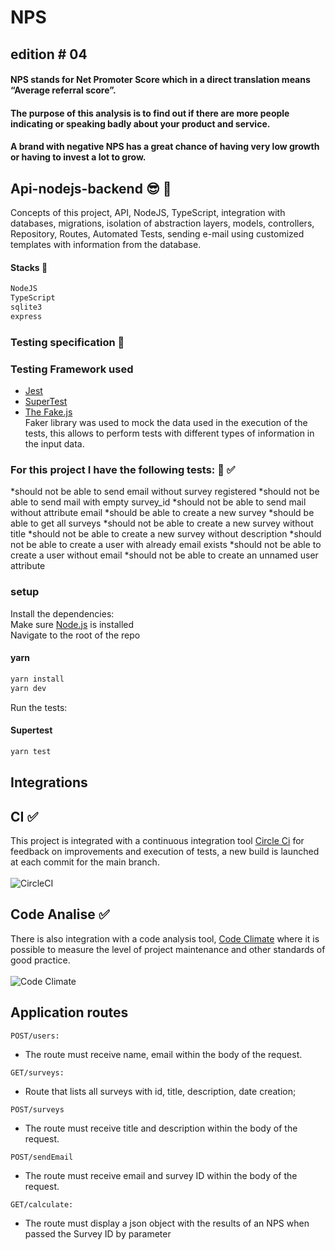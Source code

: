 # NPS
## <nlw /> edition # 04

#### NPS stands for Net Promoter Score which in a direct translation means “Average referral score”.
#### The purpose of this analysis is to find out if there are more people indicating or speaking badly about your product and service. 
#### A brand with negative NPS has a great chance of having very low growth or having to invest a lot to grow.

## Api-nodejs-backend 😎 🥁
Concepts of this project, API, NodeJS, TypeScript, integration with databases, migrations, isolation of abstraction layers, models, controllers, Repository, Routes, Automated Tests, sending e-mail using customized templates with information from the database.

#### Stacks 🚀
```bash
NodeJS
TypeScript
sqlite3
express
```
### Testing specification 🤖
### Testing Framework used
* [Jest](https://jestjs.io/)
* [SuperTest](https://github.com/visionmedia/supertest)
* [The Fake.js](https://github.com/marak/Faker.js/) <br/>
Faker library was used to mock the data used in the execution of the tests, this allows to perform tests with different types of information in the input data.

### For this project I have the following tests: 🤖 ✅

*should not be able to send email without survey registered
*should not be able to send mail with empty survey_id
*should not be able to send mail without attribute email
*should be able to create a new survey
*should be able to get all surveys
*should not be able to create a new survey without title
*should not be able to create a new survey without description
*should not be able to create a user with already email exists
*should not be able to create a user without email
*should not be able to create an unnamed user attribute

### setup

Install the dependencies:<br/>
Make sure [Node.js](https://nodejs.org/) is installed <br/>
Navigate to the root of the repo <br/>

#### yarn
```bash
yarn install
yarn dev
``` 
Run the tests:
#### Supertest
```bash
yarn test
```

## Integrations
## CI ✅
This project is integrated with a continuous integration tool [Circle Ci](https://circleci.com/) for feedback on improvements and execution of tests, a new build is launched at each commit for the main branch. <br/> <br/>
![CircleCI](https://img.shields.io/circleci/build/github/heziofernandes/nps-nlw04)

## Code Analise ✅
There is also integration with a code analysis tool, [Code Climate](https://codeclimate.com/) where it is possible to measure the level of project maintenance and other standards of good practice. <br/> <br/>
![Code Climate](https://img.shields.io/codeclimate/maintainability-percentage/heziofernandes/nps-nlw04?style=plastic)

## Application routes
```
POST/users:
```
* The route must receive name, email within the body of the request. 
```
GET/surveys:
```
* Route that lists all surveys with id, title, description, date creation;
```
POST/surveys
```
* The route must receive title and description within the body of the request. 
```
POST/sendEmail
```
* The route must receive email and survey ID within the body of the request. 
```
GET/calculate:
```
* The route must display a json object with the results of an NPS when passed the Survey ID by parameter


